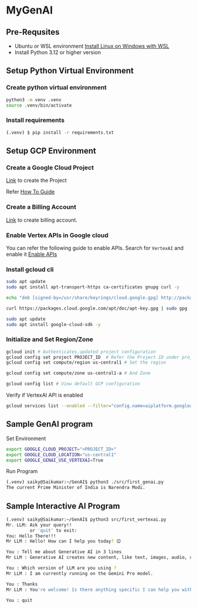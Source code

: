 # MyGenAI

## Pre-Requsites
* Ubuntu or WSL environment
    [Install Linux on Windows with WSL](https://learn.microsoft.com/en-us/windows/wsl/install)
* Install Python 3.12 or higher version
 

## Setup Python Virtual Environment

### Create python virtual environment
```bash
python3 -m venv .venv
source .venv/bin/activate
```

### Install requirements
```bash
(.venv) $ pip install -r requirements.txt
```

## Setup GCP Environment

### Create a Google Cloud Project
[Link](https://console.cloud.google.com/projectselector2/home/dashboard) to create the Project

Refer [How To Guide](https://developers.google.com/workspace/guides/create-project#google-cloud-console)

### Create a Billing Account
[Link](https://console.cloud.google.com/billing?organizationId=0) to create billing account.

### Enable Vertex APIs in Google cloud
You can refer the following guide to enable APIs. Search for `VertexAI` and enable it 
[Enable APIs](https://cloud.google.com/endpoints/docs/openapi/enable-api#console)



### Install gcloud cli
```bash
sudo apt update
sudo apt install apt-transport-https ca-certificates gnupg curl -y

echo "deb [signed-by=/usr/share/keyrings/cloud.google.gpg] http://packages.cloud.google.com/apt cloud-sdk main" | sudo tee /etc/apt/sources.list.d/google-cloud-sdk.list

curl https://packages.cloud.google.com/apt/doc/apt-key.gpg | sudo gpg --dearmor -o /usr/share/keyrings/cloud.google.gpg

sudo apt update
sudo apt install google-cloud-sdk -y
```

### Initialize and Set Region/Zone
```bash
gcloud init # Authenticates,updated project configuration
gcloud config set project PROJECT_ID  # Refer the Project ID under project in GCP
gcloud config set compute/region us-central1 # Set the region

gcloud config set compute/zone us-central1-a # And Zone

gcloud config list # View default GCP configuration
```

Verify if VertexAI API is enabled
```bash
gcloud services list --enabled --filter="config.name=aiplatform.googleapis.com"
```

## Sample GenAI program
Set Environment
```bash
export GOOGLE_CLOUD_PROJECT="<PROJECT_ID>"
export GOOGLE_CLOUD_LOCATION="us-central1"
export GOOGLE_GENAI_USE_VERTEXAI=True
```
Run Program
```bash
(.venv) saiky@Saikumar:~/GenAI$ python3 ./src/first_genai.py 
The current Prime Minister of India is Narendra Modi.
```


## Sample Interactive AI Program
```bash
(.venv) saiky@Saikumar:~/GenAI$ python3 src/first_vertexai.py 
Mr. LLM: Ask your query!!
         or 'quit' to exit: 
You: Hello There!!!
Mr LLM : Hello! How can I help you today? 😊

You : Tell me about Generative AI in 3 lines
Mr LLM : Generative AI creates new content, like text, images, audio, or code, based on learned patterns from existing data.  It leverages algorithms to "understand" the data and then generate novel outputs that resemble it.  Examples include writing articles, designing logos, composing music, and even developing software.

You : Which version of LLM are you using ?
Mr LLM : I am currently running on the Gemini Pro model.

You : Thanks
Mr LLM : You're welcome! Is there anything specific I can help you with today? Let me know what you're thinking or what you need assistance with.

You : quit
```

